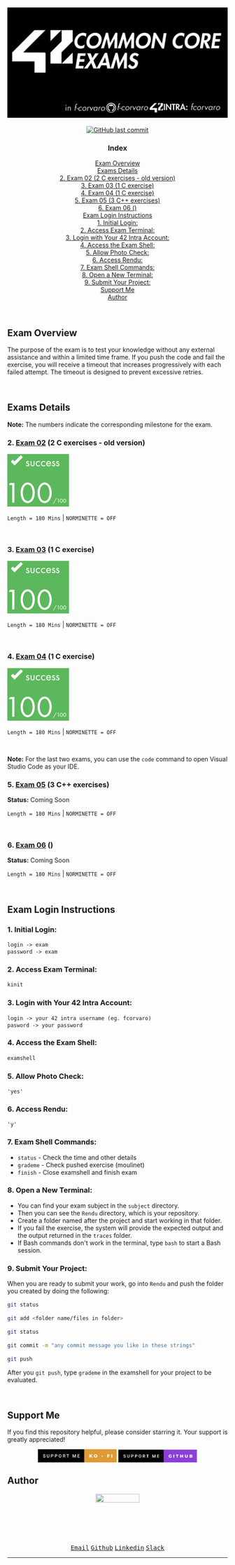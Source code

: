 # <a href="https://github.com/f-corvaro/42.common_core/tree/main"><img align="center" src="https://github.com/f-corvaro/42.common_core/blob/main/exams/.extra/42exams.png"></a>

<p align="center" style="text-decoration: none;">
  <a href="https://github.com/f-corvaro/42.common_core/tree/main/exams"><img alt="GitHub last commit" src="https://img.shields.io/github/last-commit/f-corvaro/42.common_core?color=black" /></a>
</p>

<h3 align="center">Index</h3>
<p align="center">
 <a href="#exam-overview">Exam Overview</a><br>
 <a href="#exams-details">Exams Details</a><br>
 <a href="#2-exam-02-2-c-exercises---old-version">2. Exam 02 (2 C exercises - old version)</a><br>
 <a href="#3-exam-03-1-c-exercise">3. Exam 03 (1 C exercise)</a><br>
 <a href="#4-exam-04-1-c-exercise">4. Exam 04 (1 C exercise)</a><br>
 <a href="#5-exam-05-3-c-exercises">5. Exam 05 (3 C++ exercises)</a><br>
 <a href="#6-exam-06-">6. Exam 06 ()</a><br>
 <a href="#exam-login-instructions">Exam Login Instructions</a><br>
 <a href="#1-initial-login">1. Initial Login:</a><br>
 <a href="#2-access-exam-terminal">2. Access Exam Terminal:</a><br>
 <a href="#3-login-with-your-42-intra-account">3. Login with Your 42 Intra Account:</a><br>
 <a href="#4-access-the-exam-shell">4. Access the Exam Shell:</a><br>
 <a href="#5-allow-photo-check">5. Allow Photo Check:</a><br>
 <a href="#6-access-rendu">6. Access Rendu:</a><br>
 <a href="#7-exam-shell-commands">7. Exam Shell Commands:</a><br>
 <a href="#8-open-a-new-terminal">8. Open a New Terminal:</a><br>
 <a href="#9-submit-your-project">9. Submit Your Project:</a><br>
 <a href="#support-me">Support Me</a><br>
 <a href="#author">Author</a><br>
</p>
<br>

## Exam Overview

The purpose of the exam is to test your knowledge without any external assistance and within a limited time frame. If you push the code and fail the exercise, you will receive a timeout that increases progressively with each failed attempt. The timeout is designed to prevent excessive retries.

<br>

## Exams Details

<p align="justify">

**Note:** The numbers indicate the corresponding milestone for the exam.

### 2. [Exam 02](https://github.com/f-corvaro/42.common_core/tree/main/exams/exam-02) (2 C exercises - old version)

[![fcorvaro's 42 Exam Rank 02 Score](https://github.com/f-corvaro/42.common_core/blob/main/.extra/100.png)](https://profile.intra.42.fr/users/fcorvaro)

```Length = 180 Mins``` | ```NORMINETTE = OFF```

</p>
<br>

<p align="justify">

### 3. [Exam 03](https://github.com/f-corvaro/42.common_core/tree/main/exams/exam-03) (1 C exercise)

[![fcorvaro's 42 Exam Rank 03 Score](https://github.com/f-corvaro/42.common_core/blob/main/.extra/100.png)](https://profile.intra.42.fr/users/fcorvaro)

```Length = 180 Mins``` | ```NORMINETTE = OFF```

</p>
<br>

### 4. [Exam 04](https://github.com/f-corvaro/42.common_core/tree/main/exams/exam-04) (1 C exercise)

[![fcorvaro's 42 Exam Rank 04 Score](https://github.com/f-corvaro/42.common_core/blob/main/.extra/100.png)](https://profile.intra.42.fr/users/fcorvaro)

```Length = 180 Mins``` | ```NORMINETTE = OFF```

</p>
<br>

**Note:** For the last two exams, you can use the `code` command to open Visual Studio Code as your IDE.

### 5. [Exam 05](https://github.com/f-corvaro/42.common_core/tree/main/exams/exam-05) (3 C++ exercises)

**Status:** Coming Soon

```Length = 180 Mins``` | ```NORMINETTE = OFF```

</p>
<br>

### 6. [Exam 06](https://github.com/f-corvaro/42.common_core/tree/main/exams/exam-06) ()

**Status:** Coming Soon

```Length = 180 Mins``` | ```NORMINETTE = OFF```

</p>
<br>

## Exam Login Instructions

<p align="justify">

### 1. Initial Login:

```plaintext
login -> exam
password -> exam
```

### 2. Access Exam Terminal:

```bash
kinit
```

### 3. Login with Your 42 Intra Account:

```plaintext
login -> your 42 intra username (eg. fcorvaro)
pasword -> your password
```

### 4. Access the Exam Shell:

```bash
examshell
```

### 5. Allow Photo Check:

```plaintext
'yes'
```

### 6. Access Rendu:

```plaintext
'y'
```

### 7. Exam Shell Commands:

- `status` - Check the time and other details
- `grademe` - Check pushed exercise (moulinet)
- `finish` - Close examshell and finish exam

### 8. Open a New Terminal:

- You can find your exam subject in the `subject` directory.
- Then you can see the `Rendu` directory, which is your repository.
- Create a folder named after the project and start working in that folder.
- If you fail the exercise, the system will provide the expected output and the output returned in the `traces` folder.
- If Bash commands don't work in the terminal, type `bash` to start a Bash session.

### 9. Submit Your Project:

When you are ready to submit your work, go into `Rendu` and push the folder you created by doing the following:

```bash
git status
```

```bash
git add <folder name/files in folder>
```

```bash
git status
```

```bash
git commit -m "any commit message you like in these strings"
```

```bash
git push
```

After you `git push`, type `grademe` in the examshell for your project to be evaluated.

</p>
<br>

## Support Me

<p align="justify">
If you find this repository helpful, please consider starring it. Your support is greatly appreciated!</p>

<p align="center">
<a href="https://ko-fi.com/fcorvaro"><img width="180" img align="center" src="https://github.com/f-corvaro/42.common_core/blob/main/.extra/support-me-ko-fi.svg"><alt=""></a>
<a href="https://github.com/sponsors/f-corvaro"><img width="180" img align="center" src="https://github.com/f-corvaro/42.common_core/blob/main/.extra/support-me-github.svg"><alt=""></a>

<br>

## Author

<p align="center"><a href="https://profile.intra.42.fr/users/fcorvaro"><img style="height:auto;" src="https://avatars.githubusercontent.com/u/102758065?v=4" width="100" height="100"alt=""></a>
<p align="center">
<a href="mailto:fcorvaro@student.42roma.it"><kbd>Email</kbd><alt=""></a>
<a href="https://github.com/f-corvaro"><kbd>Github</kbd><alt=""></a>
<a href="https://www.linkedin.com/in/f-corvaro/"><kbd>Linkedin</kbd><alt=""></a>
<a href="https://42born2code.slack.com/team/U050L8XAFLK"><kbd>Slack</kbd><alt=""></a>

<hr/>